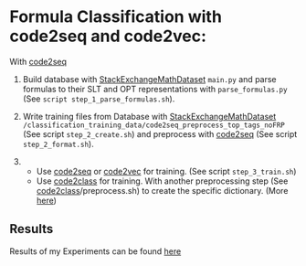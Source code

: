 # Formula Classification with code2seq and code2vec: 

With [code2seq](https://github.com/tech-srl/code2seq)

1. Build database with [StackExchangeMathDataset](https://github.com/noemiernst/StackExchangeMathDataset) `main.py` and parse formulas to their SLT and OPT representations with `parse_formulas.py` (See `script step_1_parse_formulas.sh`).
2. Write training files from Database with [StackExchangeMathDataset](https://github.com/noemiernst/StackExchangeMathDataset) `/classification_training_data/code2seq_preprocess_top_tags_noFRP` (See script `step_2_create.sh`) 
and preprocess with [code2seq](https://github.com/tech-srl/code2seq) (See script `step_2_format.sh`). 

3. 
    - Use [code2seq](https://github.com/tech-srl/code2seq) or [code2vec](https://github.com/tech-srl/code2vec) for training. (See script `step_3_train.sh`)
    - Use [code2class](https://github.com/noemiernst/code2class) for training. With another preprocessing step (See [code2class](https://github.com/noemiernst/code2class)/preprocess.sh) to create the specific dictionary.
      (More [here](https://gist.github.com/noemiernst/e5ef7abee5f781c76bb132c333a0ecce))
      
## Results

Results of my Experiments can be found [here](https://gist.github.com/noemiernst/f12e312d539e0291abe6e14b82b25f76)